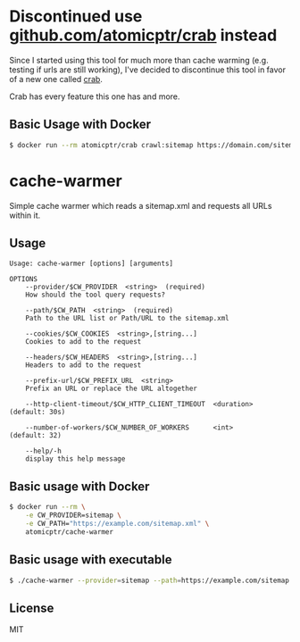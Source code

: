 # Discontinued use [github.com/atomicptr/crab](https://github.com/atomicptr/crab) instead

Since I started using this tool for much more than cache warming (e.g. testing if urls are still working),
I've decided to discontinue this tool in favor of a new one called [crab](https://github.com/atomicptr/crab).

Crab has every feature this one has and more.

## Basic Usage with Docker

```bash
$ docker run --rm atomicptr/crab crawl:sitemap https://domain.com/sitemap.xml
```

# cache-warmer

Simple cache warmer which reads a sitemap.xml and requests all URLs within it.

## Usage

```
Usage: cache-warmer [options] [arguments]

OPTIONS
    --provider/$CW_PROVIDER  <string>  (required)
    How should the tool query requests?

    --path/$CW_PATH  <string>  (required)
    Path to the URL list or Path/URL to the sitemap.xml

    --cookies/$CW_COOKIES  <string>,[string...]
    Cookies to add to the request

    --headers/$CW_HEADERS  <string>,[string...]
    Headers to add to the request

    --prefix-url/$CW_PREFIX_URL  <string>
    Prefix an URL or replace the URL altogether

    --http-client-timeout/$CW_HTTP_CLIENT_TIMEOUT  <duration>  (default: 30s)

    --number-of-workers/$CW_NUMBER_OF_WORKERS      <int>       (default: 32)

    --help/-h
    display this help message

```

## Basic usage with Docker

```bash
$ docker run --rm \
    -e CW_PROVIDER=sitemap \
    -e CW_PATH="https://example.com/sitemap.xml" \
    atomicptr/cache-warmer
```

## Basic usage with executable

```bash
$ ./cache-warmer --provider=sitemap --path=https://example.com/sitemap.xml
```

## License

MIT